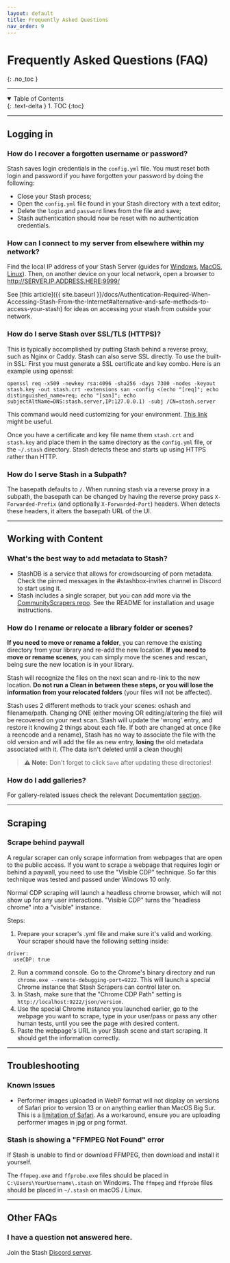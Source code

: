 ```yaml
---
layout: default
title: Frequently Asked Questions
nav_order: 9
---
```

# **Frequently Asked Questions (FAQ)**
{: .no_toc }

---

<details open markdown="block">
  <summary>
    Table of Contents
  </summary>
  {: .text-delta }
1. TOC
{:toc}
</details>

---

## Logging in

### How do I recover a forgotten username or password?

Stash saves login credentials in the `config.yml` file. You must reset both login and password if you have forgotten your password by doing the following:
- Close your Stash process;
- Open the `config.yml` file found in your Stash directory with a text editor;
- Delete the `login` and `password` lines from the file and save;
- Stash authentication should now be reset with no authentication credentials.

### How can I connect to my server from elsewhere within my network?

Find the local IP address of your Stash Server (guides for [Windows](https://support.microsoft.com/en-us/windows/find-your-ip-address-in-windows-f21a9bbc-c582-55cd-35e0-73431160a1b9), [MacOS](https://support.apple.com/guide/mac-help/find-your-computers-name-and-network-address-mchlp1177/11.0/mac/11.0), [Linux](https://wiki.archlinux.org/title/Network_configuration#IP_addresses)). Then, on another device on your local network, open a browser to http://SERVER.IP.ADDRESS.HERE:9999/

See [this article]({{ site.baseurl }}/docs/Authentication-Required-When-Accessing-Stash-From-the-Internet#alternative-and-safe-methods-to-access-your-stash) for ideas on accessing your stash from outside your network.

### How do I serve Stash over SSL/TLS (HTTPS)?

This is typically accomplished by putting Stash behind a reverse proxy, such as Nginx or Caddy. Stash can also serve SSL directly.
To use the built-in SSL:
First you must generate a SSL certificate and key combo.  Here is an example using openssl:

`openssl req -x509 -newkey rsa:4096 -sha256 -days 7300 -nodes -keyout stash.key -out stash.crt -extensions san -config <(echo "[req]"; echo distinguished_name=req; echo "[san]"; echo subjectAltName=DNS:stash.server,IP:127.0.0.1) -subj /CN=stash.server`

This command would need customizing for your environment.  [This link](https://stackoverflow.com/questions/10175812/how-to-create-a-self-signed-certificate-with-openssl) might be useful.

Once you have a certificate and key file name them `stash.crt` and `stash.key` and place them in the same directory as the `config.yml` file, or the `~/.stash` directory.  Stash detects these and starts up using HTTPS rather than HTTP.

### How do I serve Stash in a Subpath?

The basepath defaults to `/`. When running stash via a reverse proxy in a subpath, the basepath can be changed by having the reverse proxy pass `X-Forwarded-Prefix` (and optionally `X-Forwarded-Port`) headers. When detects these headers, it alters the basepath URL of the UI.

---

## Working with Content

### What's the best way to add metadata to Stash?

* StashDB is a service that allows for crowdsourcing of porn metadata. Check the pinned messages in the #stashbox-invites channel in Discord to start using it.
* Stash includes a single scraper, but you can add more via the [CommunityScrapers repo](https://github.com/stashapp/CommunityScrapers). See the README for installation and usage instructions.

### How do I rename or relocate a library folder or scenes?

**If you need to move or rename a folder**, you can remove the existing directory from your library and re-add the new location. 
**If you need to move or rename scenes**, you can simply move the scenes and rescan, being sure the new location is in your library.

Stash will recognize the files on the next scan and re-link to the new location. 
**Do not run a Clean in between these steps, or you will lose the information from your relocated folders** (your files will not be affected).

Stash uses 2 different methods to track your scenes: oshash and filename/path.  Changing ONE (either moving OR editing/altering the file) will be recovered on your next scan.  Stash will update the 'wrong' entry, and restore it knowing 2 things about each file.  If both are changed at once (like a reencode and a rename), Stash has no way to associate the file with the old version and will add the file as new entry, **losing** the old metadata associated with it. (The data isn't deleted until a clean though)

> **⚠️ Note:** Don't forget to click `Save` after updating these directories!

### How do I add galleries?

For gallery-related issues check the relevant Documentation [section](https://github.com/stashapp/stash/blob/develop/ui/v2.5/src/docs/en/Galleries.md).

---

## Scraping

### Scrape behind paywall

A regular scraper can only scrape information from webpages that are open to the public access. If you want to scrape a webpage that requires login or behind a paywall, you need to use the "Visible CDP" technique. So far this technique was tested and passed under Windows 10 only. <p>
Normal CDP scraping will launch a headless chrome browser, which will not show up for any user interactions. "Visible CDP" turns the "headless chrome" into a "visible" instance.<p>
Steps: <p>
1. Prepare your scraper's .yml file and make sure it's valid and working. Your scraper should have the following setting inside:
```
driver:
  useCDP: true
```
2. Run a command console. Go to the Chrome's binary directory and run `chrome.exe --remote-debugging-port=9222`. This will launch a special Chrome instance that Stash Scrapers can control later on.
3. In Stash, make sure that the "Chrome CDP Path" setting is `http://localhost:9222/json/version`.
4. Use the special Chrome instance you launched earlier, go to the webpage you want to scrape, type in your user/pass or pass any other human tests, until you see the page with desired content.
5. Paste the webpage's URL in your Stash scene and start scraping. It should get the information correctly.

---

## Troubleshooting

### Known Issues

- Performer images uploaded in WebP format will not display on versions of Safari prior to version 13 or on anything earlier than MacOS Big Sur. This is a [limitation of Safari](https://caniuse.com/webp). As a workaround, ensure you are uploading performer images in jpg or png format.

### Stash is showing a "FFMPEG Not Found" error

If Stash is unable to find or download FFMPEG, then download and install it yourself.

The `ffmpeg.exe` and `ffprobe.exe` files should be placed in `C:\Users\YourUsername\.stash` on Windows.
The `ffmpeg` and `ffprobe` files should be placed in `~/.stash` on macOS / Linux. 

---

## Other FAQs

### I have a question not answered here.

Join the Stash [Discord server](https://discord.gg/2TsNFKt).
